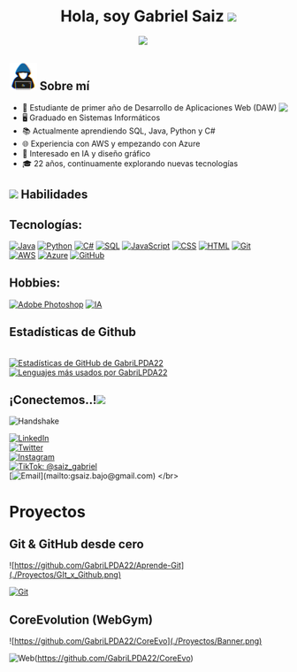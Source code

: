 <h1 align="center"><b>Hola, soy Gabriel Saiz </b><img src="https://media.giphy.com/media/hvRJCLFzcasrR4ia7z/giphy.gif" width="35"></h1>

<p align="center">
        <a href="https://github.com/DenverCoder1/readme-typing-svg"><img
                src="https://readme-typing-svg.herokuapp.com?font=Time+New+Roman&color=cyan&size=25&center=true&vCenter=true&width=650&height=100&lines=Estudiante+de+DAW+en+aprendizaje+constante;Apasionado+por+IA,+diseño+gráfico,+y+tecnología;Explorando+Java,+Python,+SQL+y+C%23;"></a>
    </p>
    
## <picture><img src = "https://github.com/0xAbdulKhalid/0xAbdulKhalid/raw/main/assets/mdImages/about_me.gif" width="50px" style="visibility:visible;max-width:100%;"></picture> **Sobre mí**

<picture>
  <img align="right" <img src="https://camo.githubusercontent.com/e2e93a7fdf20ca4f31a557c3bfc701bea95009d2520601aa6db1a64bc612b775/68747470733a2f2f6d656469612e67697068792e636f6d2f6d656469612f517670715443694563777476783677774a4b2f67697068792e676966" height="300" data-canonical-src="https://media.giphy.com/media/QvpqTCiEcwtvx6wwJK/giphy.gif" style="max-width: 100%; display: inline-block;" data-target="animated-image.originalImage">
</picture>




- 🌱 Estudiante de primer año de Desarrollo de Aplicaciones Web (DAW)
- 🖥️ Graduado en Sistemas Informáticos
- 📚 Actualmente aprendiendo SQL, Java, Python y C#
- 🌐 Experiencia con AWS y empezando con Azure
- 🤖 Interesado en IA y diseño gráfico
- 🎓 22 años, continuamente explorando nuevas tecnologías

## <img src="https://media2.giphy.com/media/QssGEmpkyEOhBCb7e1/giphy.gif?cid=ecf05e47a0n3gi1bfqntqmob8g9aid1oyj2wr3ds3mg700bl&rid=giphy.gif" width ="25"><b> Habilidades</b>

<p align="center">

## Tecnologías:
[![Java](https://img.shields.io/badge/Java-007396?style=for-the-badge&logo=openjdk&logoColor=white&labelColor=101010)]()
[![Python](https://img.shields.io/badge/Python-yellow?style=for-the-badge&logo=python&logoColor=white&labelColor=101010)]()
[![C#](https://img.shields.io/badge/C%23-239120?style=for-the-badge&logo=c-sharp&logoColor=white)]()
[![SQL](https://img.shields.io/badge/SQL-00000F?style=for-the-badge&logo=sql&logoColor=white)]()
[![JavaScript](https://img.shields.io/badge/JavaScript-F7DF1E?style=for-the-badge&logo=javascript&logoColor=black)]()
[![CSS](https://img.shields.io/badge/CSS-1572B6?style=for-the-badge&logo=css3&logoColor=white&labelColor=101010)]()
[![HTML](https://img.shields.io/badge/HTML-239120?style=for-the-badge&logo=html5&logoColor=white&labelColor=101010)]()
[![Git](https://img.shields.io/badge/Git-F05032?style=for-the-badge&logo=git&logoColor=white&labelColor=101010)]()
[![AWS](https://img.shields.io/badge/AWS-232F3E?style=for-the-badge&logo=amazon-aws&logoColor=white&labelColor=101010)]()
[![Azure](https://img.shields.io/badge/Azure-0089D6?style=for-the-badge&logo=microsoft-azure&logoColor=white&labelColor=101010)]()
[![GitHub](https://img.shields.io/badge/GitHub-100000?style=for-the-badge&logo=github&logoColor=white&labelColor=101010)]()

## Hobbies:
[![Adobe Photoshop](https://img.shields.io/badge/Adobe%20Photoshop-31A8FF?style=for-the-badge&logo=adobe-photoshop&logoColor=white&labelColor=101010)]()
[![IA](https://img.shields.io/badge/IA-000000?style=for-the-badge&logo=OpenAI&logoColor=white&labelColor=101010)]()


</p>

## Estadísticas de Github

<br/>
<a href="https://github.com/GabriLPDA22">
  <img alt="Estadísticas de GitHub de GabriLPDA22" src="https://github-readme-stats.vercel.app/api?username=GabriLPDA22&show_icons=true&include_all_commits=true&count_private=true&theme=react&hide_border=true&bg_color=0D1117" />
</a>
<a href="https://github.com/GabriLPDA22">
  <img alt="Lenguajes más usados por GabriLPDA22" src="https://github-readme-stats.vercel.app/api/top-langs/?username=GabriLPDA22&langs_count=10&count_private=true&layout=compact&theme=react&hide_border=true&bg_color=0D1117" />
</a>
<br/>


## <b> ¡Conectemos..!</b><img src="https://github.com/GabriLPDA22/GabriLPDA22/raw/main/assets/mdImages/handshake.gif" width ="80">

![Handshake](https://github.com/GabriLPDA22/GabriLPDA22/raw/main/assets/mdImages/handshake.gif)

[![LinkedIn](https://img.shields.io/badge/LinkedIn-@Gabriel_Saiz-0077B5?style=for-the-badge&logo=linkedin&logoColor=white&labelColor=101010)](https://linkedin.com/in/gabriel-saiz-de-la-maza-bajo-140370184)<br>
[![Twitter](https://img.shields.io/badge/Twitter-@Gabriel_Saiz-1DA1F2?style=for-the-badge&logo=twitter&logoColor=white&labelColor=101010)](https://twitter.com/saiz_gabri)<br>
[![Instagram](https://img.shields.io/badge/Instagram-@Gabriel_Saiz-E4405F?style=for-the-badge&logo=instagram&logoColor=white&labelColor=101010)](https://instagram.com/saiz_gabriel)<br>
[![TikTok: @saiz_gabriel](https://img.shields.io/badge/TikTok-@saiz_gabriel-69C9D0?style=for-the-badge&logo=tiktok&logoColor=white&labelColor=101010)](https://www.tiktok.com/@saiz_gabriel)<br>
[![Email](https://img.shields.io/badge/gsaiz.bajo@gmail.com-Email_personal_(respuesta_lenta)-D14836?style=for-the-badge&logo=gmail&logoColor=white&labelColor=101010)](mailto:gsaiz.bajo@gmail.com)
</br>

<div align='left'>

# <b>Proyectos </b>
</div>


## Git & GitHub desde cero
![https://github.com/GabriLPDA22/Aprende-Git](./Proyectos/GIt_x_Github.png)

[![Git](https://img.shields.io/github/stars/GabriLPDA22/Aprende-Git?label=Git%20y%20GitHub&style=social)](https://github.com/GabriLPDA22/Aprende-Git)


## CoreEvolution (WebGym)
![https://github.com/GabriLPDA22/CoreEvo](./Proyectos/Banner.png)

![Web](https://img.shields.io/github/stars/GabriLPDA22/Aprende-Git?label=Git%20y%20GitHub&style=social)(https://github.com/GabriLPDA22/CoreEvo)




